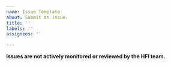 ```yaml
---
name: Issue Template
about: Submit an issue.
title: ''
labels: ''
assignees: ''

---
```


**Issues are not actively monitored or reviewed by the HFI team.**
